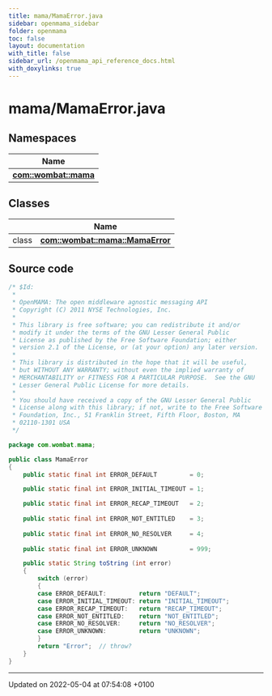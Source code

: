 ```yaml
---
title: mama/MamaError.java
sidebar: openmama_sidebar
folder: openmama
toc: false
layout: documentation
with_title: false
sidebar_url: /openmama_api_reference_docs.html
with_doxylinks: true
---
```


# mama/MamaError.java



## Namespaces

| Name           |
| -------------- |
| **[com::wombat::mama](namespacecom_1_1wombat_1_1mama.html)**  |

## Classes

|                | Name           |
| -------------- | -------------- |
| class | **[com::wombat::mama::MamaError](classcom_1_1wombat_1_1mama_1_1MamaError.html)**  |




## Source code

```java
/* $Id:
 *
 * OpenMAMA: The open middleware agnostic messaging API
 * Copyright (C) 2011 NYSE Technologies, Inc.
 *
 * This library is free software; you can redistribute it and/or
 * modify it under the terms of the GNU Lesser General Public
 * License as published by the Free Software Foundation; either
 * version 2.1 of the License, or (at your option) any later version.
 *
 * This library is distributed in the hope that it will be useful,
 * but WITHOUT ANY WARRANTY; without even the implied warranty of
 * MERCHANTABILITY or FITNESS FOR A PARTICULAR PURPOSE.  See the GNU
 * Lesser General Public License for more details.
 *
 * You should have received a copy of the GNU Lesser General Public
 * License along with this library; if not, write to the Free Software
 * Foundation, Inc., 51 Franklin Street, Fifth Floor, Boston, MA
 * 02110-1301 USA
 */

package com.wombat.mama;

public class MamaError
{
    public static final int ERROR_DEFAULT         = 0;

    public static final int ERROR_INITIAL_TIMEOUT = 1;

    public static final int ERROR_RECAP_TIMEOUT   = 2;
    
    public static final int ERROR_NOT_ENTITLED    = 3;
    
    public static final int ERROR_NO_RESOLVER     = 4;
    
    public static final int ERROR_UNKNOWN         = 999;

    public static String toString (int error)
    {
        switch (error)
        {
        case ERROR_DEFAULT:         return "DEFAULT";
        case ERROR_INITIAL_TIMEOUT: return "INITIAL_TIMEOUT";
        case ERROR_RECAP_TIMEOUT:   return "RECAP_TIMEOUT";
        case ERROR_NOT_ENTITLED:    return "NOT_ENTITLED";
        case ERROR_NO_RESOLVER:     return "NO_RESOLVER";
        case ERROR_UNKNOWN:         return "UNKNOWN";
        }
        return "Error";  // throw?
    }
}
```


-------------------------------

Updated on 2022-05-04 at 07:54:08 +0100
